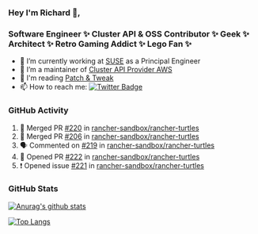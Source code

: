 ### Hey I'm Richard 👋, 

<h3 align="left">Software Engineer ✨ Cluster API & OSS Contributor ✨ Geek ✨ Architect ✨ Retro Gaming Addict ✨ Lego Fan ✨</h3>

- 🔭 I’m currently working at [SUSE](https://www.suse.com/) as a Principal Engineer
- 👯 I’m a maintainer of [Cluster API Provider AWS](https://github.com/kubernetes-sigs/cluster-api-provider-aws)
- 💬 I'm reading [Patch & Tweak](https://bjooks.com/products/patch-tweak-exploring-modular-synthesis)
- 📫 How to reach me: [![Twitter Badge](https://img.shields.io/badge/-@fruit_case-00acee?style=flat&logo=Twitter&logoColor=white)](https://twitter.com/intent/follow?screen_name=fruit_case "Follow on Twitter")

### GitHub Activity 

<!--START_SECTION:activity-->
1. 🎉 Merged PR [#220](https://github.com/rancher-sandbox/rancher-turtles/pull/220) in [rancher-sandbox/rancher-turtles](https://github.com/rancher-sandbox/rancher-turtles)
2. 🎉 Merged PR [#206](https://github.com/rancher-sandbox/rancher-turtles/pull/206) in [rancher-sandbox/rancher-turtles](https://github.com/rancher-sandbox/rancher-turtles)
3. 🗣 Commented on [#219](https://github.com/rancher-sandbox/rancher-turtles/pull/219#issuecomment-1772216627) in [rancher-sandbox/rancher-turtles](https://github.com/rancher-sandbox/rancher-turtles)
4. 💪 Opened PR [#222](https://github.com/rancher-sandbox/rancher-turtles/pull/222) in [rancher-sandbox/rancher-turtles](https://github.com/rancher-sandbox/rancher-turtles)
5. ❗ Opened issue [#221](https://github.com/rancher-sandbox/rancher-turtles/issues/221) in [rancher-sandbox/rancher-turtles](https://github.com/rancher-sandbox/rancher-turtles)
<!--END_SECTION:activity-->

### GitHub Stats

[![Anurag's github stats](https://github-readme-stats.vercel.app/api?username=richardcase&count_private=true&show_icons=true)](https://github.com/anuraghazra/github-readme-stats)

[![Top Langs](https://github-readme-stats.vercel.app/api/top-langs/?username=richardcase&hide=html&layout=compact)](https://github.com/anuraghazra/github-readme-stats)
